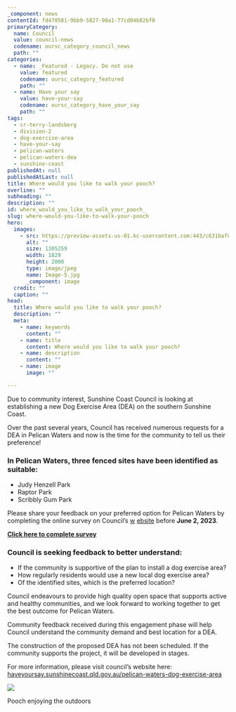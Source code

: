 ```yaml
---
_component: news
contentId: fd470581-9bb9-5827-90a1-77cd04b82bf0
primaryCategory:
  name: Council
  value: council-news
  codename: oursc_category_council_news
  path: ""
categories:
  - name: _Featured - Legacy. Do not use
    value: featured
    codename: oursc_category_featured
    path: ""
  - name: Have your say
    value: have-your-say
    codename: oursc_category_have_your_say
    path: ""
tags:
  - cr-terry-landsberg
  - division-2
  - dog-exercise-area
  - have-your-say
  - pelican-waters
  - pelican-waters-dea
  - sunshine-coast
publishedAt: null
publishedAtLast: null
title: Where would you like to walk your pooch?
overline: ""
subheading: ""
description: ""
id: where_would_you_like_to_walk_your_pooch_
slug: where-would-you-like-to-walk-your-pooch
hero:
  images:
    - src: https://preview-assets-us-01.kc-usercontent.com:443/c631baf8-1b46-001f-580c-d0001b68b4a8/c7a228d4-25ba-40a0-8c0c-bbfba6139279/Image-5.jpg
      alt: ""
      size: 1305259
      width: 1829
      height: 2000
      type: image/jpeg
      name: Image-5.jpg
      _component: image
  credit: ""
  caption: ""
head:
  title: Where would you like to walk your pooch?
  description: ""
  meta:
    - name: keywords
      content: ""
    - name: title
      content: Where would you like to walk your pooch?
    - name: description
      content: ""
    - name: image
      image: ""

---
```

Due to community interest, Sunshine Coast Council is looking at establishing a new Dog Exercise Area (DEA) on the southern Sunshine Coast.  

Over the past several years, Council has received numerous requests for a DEA in Pelican Waters and now is the time for the community to tell us their preference!

### In Pelican Waters, three fenced sites have been identified as suitable:

*   Judy Henzell Park
*   Raptor Park
*   Scribbly Gum Park

Please share your feedback on your preferred option for Pelican Waters by completing the online survey on Council’s [w](https://haveyoursay.sunshinecoast.qld.gov.au/pelican-waters-dog-exercise-area) [ebsite](https://haveyoursay.sunshinecoast.qld.gov.au/pelican-waters-dog-exercise-area)
&#x20;before **June 2, 2023**.

[**Click here to complete survey**](https://haveyoursay.sunshinecoast.qld.gov.au/pelican-waters-dog-exercise-area)


### Council is seeking feedback to better understand:

*   If the community is supportive of the plan to install a dog exercise area?
*   How regularly residents would use a new local dog exercise area?
*   Of the identified sites, which is the preferred location?

Council endeavours to provide high quality open space that supports active and healthy communities, and we look forward to working together to get the best outcome for Pelican Waters.

Community feedback received during this engagement phase will help Council understand the community demand and best location for a DEA.

The construction of the proposed DEA has not been scheduled. If the community supports the project, it will be developed in stages.  

For more information, please visit council’s website here: [haveyoursay.sunshinecoast.qld.gov.au/pelican-waters-dog-exercise-area](https://haveyoursay.sunshinecoast.qld.gov.au/pelican-waters-dog-exercise-area)


![](https://preview-assets-us-01.kc-usercontent.com:443/c631baf8-1b46-001f-580c-d0001b68b4a8/57ce678d-125c-4e2c-945b-06e60900b33e/2-1024x364.png)

Pooch enjoying the outdoors

